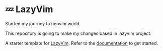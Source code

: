 # 💤 LazyVim

Started my journey to neovim world.

This repository is going to make my changes based in lazyvim project.

A starter template for [LazyVim](https://github.com/LazyVim/LazyVim).
Refer to the [documentation](https://lazyvim.github.io/installation) to get started.
